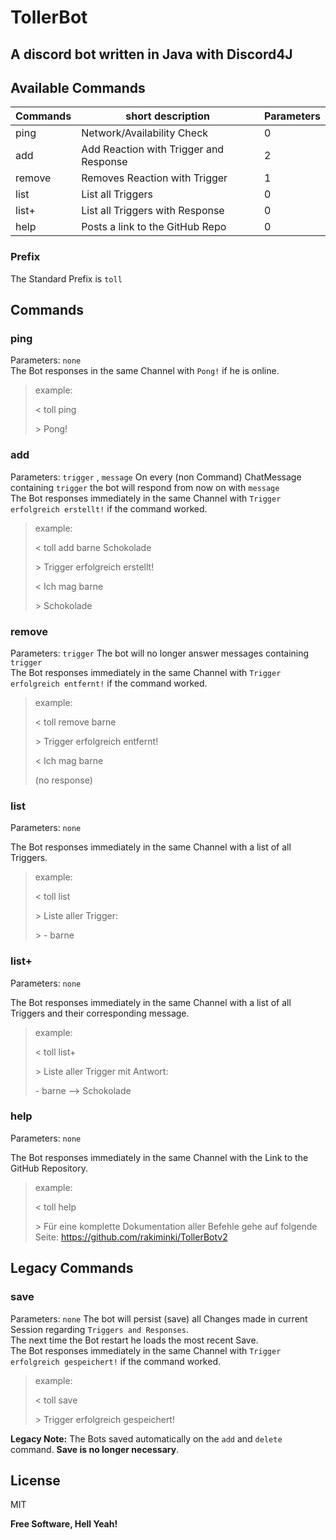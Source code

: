# TollerBot
##  A discord bot written in Java with Discord4J

## Available Commands


| Commands      | short description                      | Parameters |
|---------------|----------------------------------------| ------ |
| ping          | Network/Availability Check             |0|
| add           | Add Reaction with Trigger and Response |2|| 
| remove        | Removes Reaction with Trigger          |1|
| list          | List all Triggers                      |0|
| list+         | List all Triggers with Response        |0|
| help          | Posts a link to the GitHub Repo        |0|

### Prefix
The Standard Prefix is `toll`
## Commands
### ping
Parameters: `none`\
The Bot responses in the same Channel with `Pong!` if he is online.
> example:
>
> \< toll ping
>
> \> Pong!

### add
Parameters: `trigger` , `message`
On every (non Command) ChatMessage containing `trigger` the bot will respond from now on with `message`\
The Bot responses immediately in the same Channel with `Trigger erfolgreich erstellt!` if the command worked.
> example:
>
> \< toll add barne Schokolade
>
> \> Trigger erfolgreich erstellt!
>
> \< Ich mag barne
>
> \> Schokolade
### remove
Parameters: `trigger`
The bot will no longer answer messages containing `trigger`\
The Bot responses immediately in the same Channel with `Trigger erfolgreich entfernt!` if the command worked.
> example:
>
> \< toll remove barne
>
> \> Trigger erfolgreich entfernt!
>
> \< Ich mag barne
>
> (no response)

### list
Parameters: `none`

The Bot responses immediately in the same Channel with a list of all Triggers.
> example:
>
> \< toll list
>
> \> Liste aller Trigger:
> 
> \> \- barne
### list+
Parameters: `none`

The Bot responses immediately in the same Channel with a list of all Triggers and their corresponding message.
> example:
>
> \< toll list+
>
> \> Liste aller Trigger mit Antwort:
>
> \- barne --> Schokolade
### help
Parameters: `none`

The Bot responses immediately in the same Channel with the Link to the GitHub Repository.
> example:
>
> \< toll help
>
> \> Für eine komplette Dokumentation aller Befehle gehe auf folgende Seite: https://github.com/rakiminki/TollerBotv2
## Legacy Commands
### save 
Parameters: `none`
The bot will persist (save) all Changes made in current Session regarding `Triggers and Responses`.\
The next time the Bot restart he loads the most recent Save.\
The Bot responses immediately in the same Channel with `Trigger erfolgreich gespeichert!` if the command worked.
> example:
>
> \< toll save
>
> \> Trigger erfolgreich gespeichert!

**Legacy Note:** The Bots saved automatically on the `add` and `delete` command. **Save is no longer necessary**.

## License

MIT

**Free Software, Hell Yeah!**
